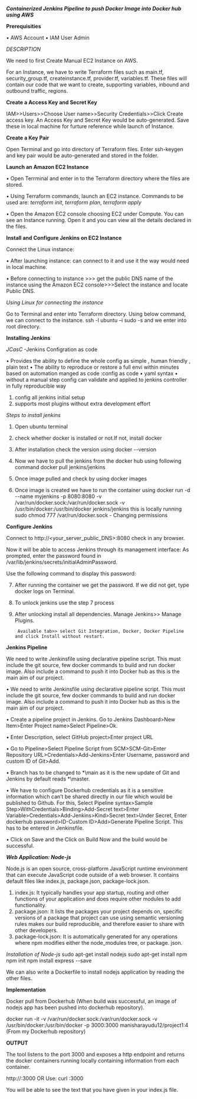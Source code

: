 ***Containerized Jenkins Pipeline to push Docker Image into Docker hub using AWS***

**Prerequisities**

•  AWS Account
•  IAM User Admin

*DESCRIPTION*

We need to first Create Manual EC2 Instance on AWS.

For an Instance, we have to write Terraform files such as main.tf, security_group.tf, createinstance.tf, provider.tf, variables.tf. These files will contain our code that we want to create, supporting variables, inbound and outbound traffic, regions.

**Create a Access Key and Secret Key**

IAM>>Users>>Choose User name>>Security Credentials>>Click Create access key. An Access Key and Secret Key would be auto-generated. Save these in local machine for furture reference while launch of Instance.

**Create a Key Pair**

Open Terminal and go into directory of Terraform files. Enter ssh-keygen and key pair would be auto-generated and stored in the folder.

**Launch an Amazon EC2 Instance**

•  Open Terrminal and enter in to the Terraform directory where the files are stored.

•  Using Terraform commands, launch an EC2 instance. Commands to be used are: *terraform init*, *terraform plan*, *terraform apply* 

•  Open the Amazon EC2 console choosing EC2 under Compute. You can see an Instance running. Open it and you can view all the details declared in the    files.

**Install and Configure Jenkins on EC2 Instance**

Connect the Linux instance:

•  After launching instance: can connect to it and use it the way would need in local machine.

•  Before connecting to instance >>> get the public DNS name of the instance using the Amazon EC2 console>>>Select the instance and locate Public DNS.

*Using Linux for connecting the instance*

Go to Terminal and enter into Terraform directory. Using below command, we can connect to the instance.
 ssh <public DNS> -l ubuntu –i <customkeypairname>
 sudo -s and we enter into root directory.

**Installing Jenkins**

*JCasC*
-Jenkins Configration as code

•  Provides the ability to define the whole config as simple , human friendly , plain text
•  The ability to reproduce or restore a full envi within minutes based on automation manged as code :config as code
•  yaml syntax
•  without a manual step config can validate and applied to jenkins controller in fully reproducible way

1. config all jenkins initial setup
2. supports most plugins without extra development effort

*Steps to install jenkins*

1. Open ubuntu terminal

2. check whether docker is installed or not.If not, install docker

3. After installation check the version using docker --version

4. Now we have to pull the jenkins from the docker hub using following command docker pull jenkins/jenkins

5. Once image pulled and check by using docker images

6. Once image is created we have to run the container using docker run -d --name myjenkins -p 8080:8080 -v /var/run/docker.sock:/var/run/docker.sock -v /usr/bin/docker:/usr/bin/docker jenkins/jenkins this is locally running
sudo chmod 777 /var/run/docker.sock - Changing permissions

**Configure Jenkins**

Connect to http://<your_server_public_DNS>:8080 check in any browser.

Now it will be able to access Jenkins through its management interface: As prompted, enter the password found in /var/lib/jenkins/secrets/initialAdminPassword.

Use the following command to display this password:

7. After running the container we get the password. If we did not get, type docker logs <container ID> on Terminal.

8. To unlock jenkins use the step 7 process

9. After unlocking install all dependencies.
        Manage Jenkins>> Manage Plugins.

        Available tab>> select Git Integration, Docker, Docker Pipeline and click Install without restart.

**Jenkins Pipeline**

We need to write Jenkinsfile using declarative pipeline script. This must include the git source, few docker commands to build and run docker image. Also include a command to push it into Docker hub as this is the main aim of our project.

•  We need to write Jenkinsfile using declarative pipeline script. This must include the git source, few docker commands to build and run docker image. Also include a command to push it into Docker hub as this is the main aim of our project.

•  Create a pipeline project in Jenkins. Go to Jenkins Dashboard>New Item>Enter Project name>Select Pipeline>Ok.

•  Enter Description, select GitHub project>Enter project URL

•  Go to Pipeline>Select Pipeline Script from SCM>SCM-Git>Enter Repository URL>Credentials>Add-Jenkins>Enter Username, password and custom ID of Git>Add.

•  Branch has to be changed to *\main as it is the new update of Git and Jenkins by default reads *\master.

•  We have to configure Dockerhub credentials as it is a sensitive information which can’t be shared directly in our file which would be published to Github. For this, Select Pipeline syntax>Sample Step>WithCredentials>Binding>Add-Secret text>Enter Variable>Credentials>Add-Jenkins>Kind>Secret text>Under Secret, Enter dockerhub password>ID-Custom ID>Add>Generate Pipeline Script. This has to be entered in Jenkinsfile.

•  Click on Save and the Click on Build Now and the build would be successful.

***Web Application: Node-js***

Node.js is an open source, cross-platform JavaScript runtime environment that can execute JavaScript code outside of a web browser. It contains default files like index.js, package.json, package-lock.json.

1. index.js: It typically handles your app startup, routing and other functions of your application and does require other modules to add functionality.
2. package.json: It lists the packages your project depends on, specific versions of a package that project can use using semantic versioning rules makes our build reproducible, and therefore easier to share with other developers.
3. package-lock.json: It is automatically generated for any operations where npm modifies either the node_modules tree, or package. json.

*Installation of Node-js*
sudo apt-get install nodejs
sudo apt-get install npm
npm init
npm install express --save

We can also write a Dockerfile to install nodejs application by reading the other files.

**Implementation**

Docker pull from Dockerhub (When build was successful, an image of nodejs app has been pushed into dockerhub repository).

docker run -it -v /var/run/docker.sock:/var/run/docker.sock -v /usr/bin/docker:/usr/bin/docker -p 3000:3000 manisharayudu12/project1:4 (From my Dockerhub repository)

**OUTPUT**

The tool listens to the port 3000 and exposes a http endpoint and returns the docker containers running locally containing information from each container.

http://<publicDNS>:3000
OR Use: curl <publicDNS>:3000

You will be able to see the text that you have given in your index.js file.

